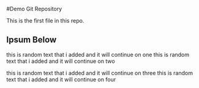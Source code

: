 #Demo Git Repository

This is the first file in this repo.

## Ipsum Below

this is random text that i added 
and it will continue on one
this is random text that i added 
and it will continue on two

this is random text that i added 
and it will continue on three
this is random text that i added 
and it will continue on four